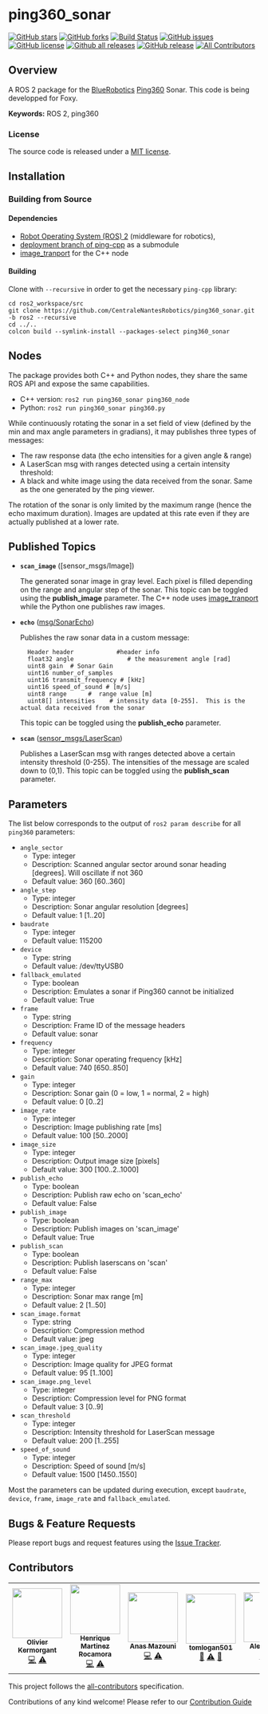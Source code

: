 # ping360_sonar
[![GitHub stars](https://img.shields.io/github/stars/CentraleNantesRobotics/ping360_sonar.svg?style=social&label=Star&maxAge=2592000)](https://GitHub.com/CentraleNantesRobotics/ping360_sonar/stargazers/)
[![GitHub forks](https://img.shields.io/github/forks/CentraleNantesRobotics/ping360_sonar.svg?style=social&label=Fork&maxAge=2592000)](https://GitHub.com/CentraleNantesRobotics/ping360_sonar/network/)
[![Build Status](https://github.com/CentraleNantesRobotics/ping360_sonar/workflows/ROS%20CI/badge.svg)](https://GitHub.com/CentraleNantesRobotics/ping360_sonar/)
[![GitHub issues](https://img.shields.io/github/issues/CentraleNantesRobotics/ping360_sonar.svg)](https://GitHub.com/CentraleNantesRobotics/ping360_sonar/issues/)
[![GitHub license](https://img.shields.io/github/license/CentraleNantesRobotics/ping360_sonar.svg)](https://github.com/CentraleNantesRobotics/ping360_sonar/blob/master/LICENSE)
[![Github all releases](https://img.shields.io/github/downloads/CentraleNantesRobotics/ping360_sonar/total.svg)](https://GitHub.com/CentraleNantesRobotics/ping360_sonar/releases/)
[![GitHub release](https://img.shields.io/github/release/CentraleNantesRobotics/ping360_sonar.svg)](https://GitHub.com/CentraleNantesRobotics/ping360_sonar/releases/)
[![All Contributors](https://img.shields.io/badge/all_contributors-1-orange.svg?style=flat-square)](#contributors-)
## Overview

A ROS 2 package for the [BlueRobotics] [Ping360] Sonar. This code is being developped for Foxy.

**Keywords:** ROS 2, ping360

### License

The source code is released under a [MIT license](LICENSE).

## Installation

<!--### Download the latest release

Get the latest stable release [here](https://github.com/CentraleNantesRobotics/ping360_sonar/releases/latest).-->

### Building from Source

#### Dependencies

- [Robot Operating System (ROS) 2](http://wiki.ros.org) (middleware for robotics),
- [deployment branch of ping-cpp](https://github.com/GSO-soslab/ping-cpp.git) as a submodule
- [image_tranport](http://wiki.ros.org/image_transport) for the C++ node

#### Building

Clone with `--recursive` in order to get the necessary `ping-cpp` library:

	cd ros2_workspace/src
	git clone https://github.com/CentraleNantesRobotics/ping360_sonar.git -b ros2 --recursive
	cd ../..
	colcon build --symlink-install --packages-select ping360_sonar

	
## Nodes

The package provides both C++ and Python nodes, they share the same ROS API and expose the same capabilities.

 - C++ version: `ros2 run ping360_sonar ping360_node`
 - Python: `ros2 run ping360_sonar ping360.py`
 
 While continuously rotating the sonar in a set field of view (defined by the min and max angle parameters in gradians), it may publishes three types of messages:
- The raw response data (the echo intensities for a given angle & range)
- A LaserScan msg with ranges detected using a certain intensity threshold:
- A black and white image using the data received from the sonar. Same as the one generated by the ping viewer.

The rotation of the sonar is only limited by the maximum range (hence the echo maximum duration). Images are updated at this rate even if they are actually published at a lower rate.

## Published Topics 

* **`scan_image`** ([sensor_msgs/Image])

	The generated sonar image in gray level. Each pixel is filled depending on the range and angular step of the sonar.
	This topic can be toggled using the **publish_image** parameter. The C++ node uses [image_tranport](http://wiki.ros.org/image_transport) while the Python one publishes raw images.

* **`echo`** ([msg/SonarEcho])

	Publishes the raw sonar data in a custom message:
	
		Header header            #header info
		float32 angle               # the measurement angle [rad]
		uint8 gain  # Sonar Gain
		uint16 number_of_samples 
		uint16 transmit_frequency # [kHz]
		uint16 speed_of_sound # [m/s]
		uint8 range      #  range value [m]
		uint8[] intensities    # intensity data [0-255].  This is the actual data received from the sonar
	
	This topic can be toggled using the **publish_echo** parameter.

* **`scan`** ([sensor_msgs/LaserScan])

	Publishes a LaserScan msg with ranges detected above a certain intensity threshold (0-255). The intensities of the message are scaled down to (0,1).
	This topic can be toggled using the **publish_scan** parameter.

 
## Parameters

The list below corresponds to the output of `ros2 param describe` for all `ping360` parameters:

- `angle_sector`
    - Type: integer
    - Description: Scanned angular sector around sonar heading [degrees]. Will oscillate if not 360
    - Default value: 360 [60..360]
- `angle_step`
    - Type: integer
    - Description: Sonar angular resolution [degrees]
    - Default value: 1 [1..20]
- `baudrate`
    - Type: integer
    - Default value: 115200
- `device`
    - Type: string
    - Default value: /dev/ttyUSB0
- `fallback_emulated`
    - Type: boolean
    - Description: Emulates a sonar if Ping360 cannot be initialized
    - Default value: True
- `frame`
    - Type: string
    - Description: Frame ID of the message headers
    - Default value: sonar
- `frequency`
    - Type: integer
    - Description: Sonar operating frequency [kHz]
    - Default value: 740 [650..850]
- `gain`
    - Type: integer
    - Description: Sonar gain (0 = low, 1 = normal, 2 = high)
    - Default value: 0 [0..2]
- `image_rate`
    - Type: integer
    - Description: Image publishing rate [ms]
    - Default value: 100 [50..2000]
- `image_size`
    - Type: integer
    - Description: Output image size [pixels]
    - Default value: 300 [100..2..1000]
- `publish_echo`
    - Type: boolean
    - Description: Publish raw echo on 'scan_echo'
    - Default value: False
- `publish_image`
    - Type: boolean
    - Description: Publish images on 'scan_image'
    - Default value: True
- `publish_scan`
    - Type: boolean
    - Description: Publish laserscans on 'scan'
    - Default value: False
- `range_max`
    - Type: integer
    - Description: Sonar max range [m]
    - Default value: 2 [1..50]
- `scan_image.format`
    - Type: string
    - Description: Compression method
    - Default value: jpeg
- `scan_image.jpeg_quality`
    - Type: integer
    - Description: Image quality for JPEG format
    - Default value: 95 [1..100]
- `scan_image.png_level`
    - Type: integer
    - Description: Compression level for PNG format
    - Default value: 3 [0..9]
- `scan_threshold`
    - Type: integer
    - Description: Intensity threshold for LaserScan message
    - Default value: 200 [1..255]
- `speed_of_sound`
    - Type: integer
    - Description: Speed of sound [m/s]
    - Default value: 1500 [1450..1550]

Most the parameters can be updated during execution, except `baudrate`, `device`, `frame`, `image_rate` and `fallback_emulated`.


## Bugs & Feature Requests

Please report bugs and request features using the [Issue Tracker](https://github.com/CentraleNantesRobotics/ping360_sonar/issues).


[ROS]: http://www.ros.org
[BlueRobotics]: http://bluerobotics.com
[Ping360]: https://bluerobotics.com/store/sensors-sonars-cameras/sonar/ping360-sonar-r1-rp/
[Image transport]: http://wiki.ros.org/image_transport
[msg/SonarEcho]: /msg/SonarEcho.msg
[sensor_msgs/LaserScan]: https://github.com/ros2/common_interfaces/blob/master/sensor_msgs/msg/LaserScan.msg

## Contributors

<!-- ALL-CONTRIBUTORS-LIST:START - Do not remove or modify this section -->
<!-- prettier-ignore-start -->
<!-- markdownlint-disable -->
<table>
  <tr>
	  <td align="center"><a href="https://github.com/oKermorgant"><img src="https://avatars.githubusercontent.com/u/1633173?v=4" width="100px;" alt=""/><br /><sub><b>Olivier Kermorgant</b></sub></a><br /><a href="https://github.com/CentraleNantesRobotics/ping360_sonar/commits?author=oKermorgant" title="Code">💻</a> <a href="https://github.com/CentraleNantesRobotics/ping360_sonar/commits?author=oKermorgant" title="Tests">⚠️</a></td>
    <td align="center"><a href="https://github.com/Hameck"><img src="https://avatars2.githubusercontent.com/u/14954732?v=4" width="100px;" alt=""/><br /><sub><b>Henrique Martinez Rocamora</b></sub></a><br /><a href="https://github.com/CentraleNantesRobotics/ping360_sonar/commits?author=Hameck" title="Code">💻</a> <a href="https://github.com/CentraleNantesRobotics/ping360_sonar/commits?author=Hameck" title="Tests">⚠️</a></td>
    <td align="center"><a href="https://stormix.co"><img src="https://avatars2.githubusercontent.com/u/18377687?v=4" width="100px;" alt=""/><br /><sub><b>Anas Mazouni</b></sub></a><br /><a href="https://github.com/CentraleNantesRobotics/ping360_sonar/commits?author=Stormiix" title="Code">💻</a> <a href="https://github.com/CentraleNantesRobotics/ping360_sonar/commits?author=Stormiix" title="Tests">⚠️</a></td>
    <td align="center"><a href="https://github.com/tomlogan501"><img src="https://avatars3.githubusercontent.com/u/56969577?v=4" width="100px;" alt=""/><br /><sub><b>tomlogan501</b></sub></a><br /><a href="#ideas-tomlogan501" title="Ideas, Planning, & Feedback">🤔</a> <a href="https://github.com/CentraleNantesRobotics/ping360_sonar/commits?author=tomlogan501" title="Tests">⚠️</a> <a href="https://github.com/CentraleNantesRobotics/ping360_sonar/issues?q=author%3Atomlogan501" title="Bug reports">🐛</a></td>
	  <td align="center"><a href="https://github.com/AlexisFetet/"><img src="https://avatars.githubusercontent.com/u/94527511?v=4" width="100px;" alt=""/><br /><sub><b>Alexis Fetet</b></sub></a><br /><a href="https://github.com/CentraleNantesRobotics/ping360_sonar/commits?author=AlexisFetet" title="Code">💻</a> <a href="https://github.com/CentraleNantesRobotics/ping360_sonar/commits?author=AlexisFetet" title="Tests">⚠️</a></td>
	  <td align="center"><a href="https://github.com/Foukoo"><img src="https://avatars.githubusercontent.com/u/59455485?v=4" width="100px;" alt=""/><br /><sub><b>Jonathan Delacoux</b></sub></a><br /><a href="https://github.com/CentraleNantesRobotics/ping360_sonar/commits?author=Foukoo" title="Code">💻</a> <a href="https://github.com/CentraleNantesRobotics/ping360_sonar/commits?author=Foukoo" title="Tests">⚠️</a></td>
  </tr>
</table>

<!-- markdownlint-enable -->
<!-- prettier-ignore-end -->
<!-- ALL-CONTRIBUTORS-LIST:END -->

This project follows the [all-contributors](https://github.com/all-contributors/all-contributors) specification. 

Contributions of any kind welcome! Please refer to our [Contribution Guide](CONTRIBUTING.md)

